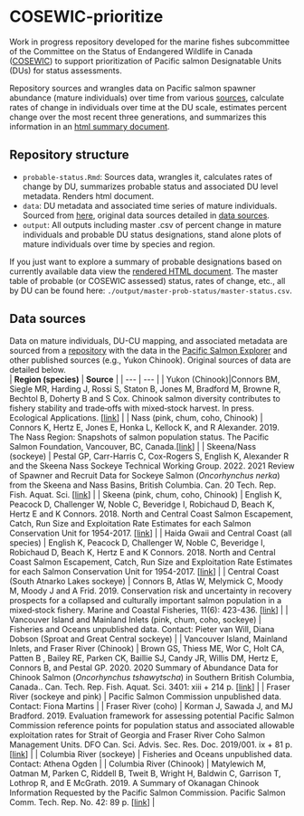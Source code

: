 # COSEWIC-prioritize

Work in progress repository developed for the marine fishes subcommittee of the Committee on the Status of Endangered Wildlife in Canada ([COSEWIC](https://www.cosewic.ca/index.php/en-ca/)) to support prioritization of Pacific salmon Designatable Units (DUs) for status assessments. 

Repository sources and wrangles data on Pacific salmon spawner abundance (mature individuals) over time from various [sources](https://github.com/Pacific-salmon-assess/COSEWIC-prioritize/blob/main/README.md#data-sources), calculate rates of change in individuals over time at the DU scale, estimates percent change over the most recent three generations, and summarizes this information in an [html summary document](https://pacific-salmon-assess.github.io/COSEWIC-prioritize/probable-status.html). 

## Repository structure
- `probable-status.Rmd`: Sources data, wrangles it, calculates rates of change by DU, summarizes probable status and associated DU level metadata. Renders html document.
- `data`: DU metadata and associated time series of mature individuals. Sourced from [here](https://github.com/hertzPSF/COSEWIC-compilation), original data sources detailed in [data sources](https://github.com/Pacific-salmon-assess/COSEWIC-prioritize/blob/main/README.md#data-sources).
- `output`: All outputs including master .csv of percent change in mature individuals and probable DU status designations, stand alone plots of mature individuals over time by species and region.

If you just want to explore a summary of probable designations based on currently available data view the [rendered HTML document](https://pacific-salmon-assess.github.io/COSEWIC-prioritize/probable-status.html). The master table of probable (or COSEWIC assessed) status, rates of change, etc., all by DU can be found here: `./output/master-prob-status/master-status.csv`.

## Data sources  
Data on mature individuals, DU-CU mapping, and associated metadata are sourced from a [repository](https://github.com/hertzPSF/COSEWIC-compilation) with the data in the [Pacific Salmon Explorer](https://www.salmonexplorer.ca/) and other published sources (e.g., Yukon Chinook). Original sources of data are detailed below.  
| **Region (species)** | **Source** |
| --- | --- |
| Yukon (Chinook)|Connors BM, Siegle MR, Harding J, Rossi S, Staton B, Jones M, Bradford M, Browne R, Bechtol B, Doherty B and S Cox. Chinook salmon diversity contributes to fishery stability and trade‐offs with mixed‐stock harvest. In press. Ecological Applications. [[link](https://github.com/brendanmichaelconnors/yukon-chinook-diversity)] |
| Nass (pink, chum, coho, Chinook) | Connors K, Hertz E, Jones E, Honka L, Kellock K, and R Alexander. 2019. The Nass Region: Snapshots of salmon population status. The Pacific Salmon Foundation, Vancouver, BC, Canada.[[link](https://salmonwatersheds.ca/libraryfiles/lib_453.pdf)] |
| Skeena/Nass (sockeye) | Pestal GP, Carr-Harris C, Cox-Rogers S, English K, Alexander R and the Skeena Nass Sockeye Technical Working Group. 2022. 2021 Review of Spawner and Recruit Data for Sockeye Salmon (*Oncorhynchus nerka*) from the Skeena and Nass Basins, British Columbia. Can. 20 Tech. Rep. Fish. Aquat. Sci. [[link]()] |
| Skeena (pink, chum, coho, Chinook) | English K, Peacock D, Challenger W, Noble C, Beveridge I, Robichaud D, Beach K, Hertz E and K Connors. 2018. North and Central Coast Salmon Escapement, Catch, Run Size and Exploitation Rate Estimates for each Salmon Conservation Unit for 1954-2017. [[link](https://salmonwatersheds.ca/libraryfiles/lib_451.pdf)] | 
| Haida Gwaii  and Central Coast (all species) | English K, Peacock D, Challenger W, Noble C, Beveridge I, Robichaud D, Beach K, Hertz E and K Connors. 2018. North and Central Coast Salmon Escapement, Catch, Run Size and Exploitation Rate Estimates for each Salmon Conservation Unit for 1954-2017. [[link](https://salmonwatersheds.ca/libraryfiles/lib_451.pdf)] | 
| Central Coast (South Atnarko Lakes sockeye) | Connors B, Atlas W, Melymick C, Moody M, Moody J and A Frid. 2019. Conservation risk and uncertainty in recovery prospects for a collapsed and culturally important salmon population in a mixed‐stock fishery. Marine and Coastal Fisheries, 11(6): 423-436. [[link](https://afspubs.onlinelibrary.wiley.com/doi/full/10.1002/mcf2.10092)] | 
| Vancouver Island and Mainland Inlets (pink, chum, coho, sockeye) | Fisheries and Oceans unpublished data. Contact: Pieter van Will, Diana Dobson (Sproat and Great Central sockeye) | 
| Vancouver Island, Mainland Inlets, and Fraser River (Chinook) | Brown GS, Thiess ME, Wor C, Holt CA, Patten B , Bailey RE, Parken CK, Baillie SJ, Candy JR, Willis DM, Hertz E, Connors B, and Pestal GP. 2020. 2020 Summary of Abundance Data for Chinook Salmon (*Oncorhynchus tshawytscha*) in Southern British Columbia, Canada.. Can. Tech. Rep. Fish. Aquat. Sci. 3401: xiii + 214 p. [[link](https://waves-vagues.dfo-mpo.gc.ca/library-bibliotheque/40890041.pdf)] | 
| Fraser River (sockeye and pink) | Pacific Salmon Commission unpublished data. Contact: Fiona Martins | 
| Fraser River (coho) | Korman J, Sawada J, and MJ Bradford. 2019. Evaluation framework for assessing potential Pacific Salmon Commission reference points for population status and associated allowable exploitation rates for Strait of Georgia and Fraser River Coho Salmon Management Units. DFO Can. Sci. Advis. Sec. Res. Doc. 2019/001. ix + 81 p. [[link](https://waves-vagues.dfo-mpo.gc.ca/library-bibliotheque/40780223.pdf)] | 
| Columbia River (sockeye) | Fisheries and Oceans unpublished data. Contact: Athena Ogden | 
| Columbia River (Chinook) | Matylewich M, Oatman M, Parken C, Riddell B, Tweit B, Wright H, Baldwin C, Garrison T, Lothrop R, and E McGrath. 2019. A Summary of Okanagan Chinook Information Requested by the Pacific Salmon Commission. Pacific Salmon Comm. Tech. Rep. No. 42: 89 p. [[link](https://www.psc.org/publications/technical-reports/technical-report-series/)] | 
